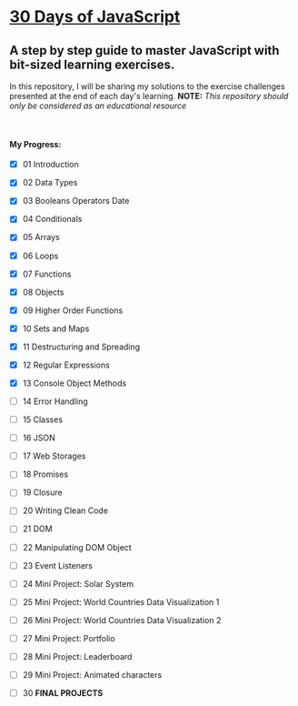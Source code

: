 # [30 Days of JavaScript](https://github.com/Asabeneh/30-Days-Of-JavaScript/)
## A step by step guide to master JavaScript with bit-sized learning exercises. ###

In this repository, I will be sharing my solutions to the exercise challenges presented at the end of each day's learning. 
**NOTE:** _This repository should only be considered as an educational resource_

<br/>

#### My Progress:
-  [x] 01 Introduction 
-  [x] 02 Data Types 
-  [x] 03 Booleans Operators Date
-  [x] 04  Conditionals
-  [x] 05  Arrays
-  [x] 06  Loops
-  [x] 07  Functions
-  [x] 08  Objects
-  [x] 09  Higher Order Functions
-  [x] 10  Sets and Maps
-  [x] 11  Destructuring and Spreading
-  [x] 12  Regular Expressions
-  [x] 13  Console Object Methods
-  [ ] 14  Error Handling
-  [ ] 15  Classes
-  [ ] 16  JSON
-  [ ] 17  Web Storages
-  [ ] 18  Promises
-  [ ] 19  Closure
-  [ ] 20  Writing Clean Code
-  [ ] 21  DOM 
-  [ ] 22  Manipulating DOM Object
-  [ ] 23  Event Listeners
-  [ ] 24  Mini Project: Solar System
-  [ ] 25  Mini Project: World Countries Data Visualization 1
-  [ ] 26  Mini Project: World Countries Data Visualization 2
-  [ ] 27  Mini Project: Portfolio
-  [ ] 28  Mini Project: Leaderboard
-  [ ] 29  Mini Project: Animated characters
-  [ ] 30  **FINAL PROJECTS** 

